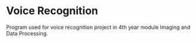 # Voice Recognition

Program used for voice recognition project in 4th year module Imaging and Data Processing.
